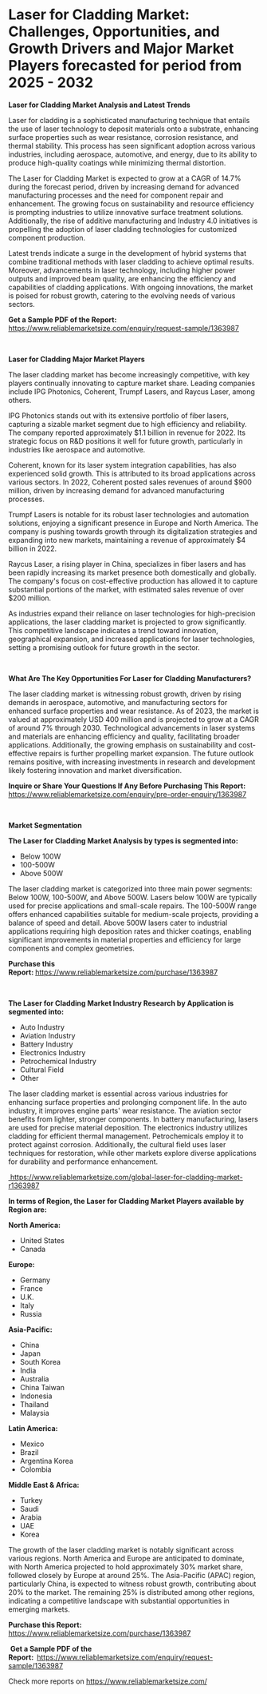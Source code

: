 <p><h1>Laser for Cladding Market: Challenges, Opportunities, and Growth Drivers and Major Market Players forecasted for period from 2025 - 2032</h1></p><p><strong>Laser for Cladding Market Analysis and Latest Trends</strong></p>
<p><p>Laser for cladding is a sophisticated manufacturing technique that entails the use of laser technology to deposit materials onto a substrate, enhancing surface properties such as wear resistance, corrosion resistance, and thermal stability. This process has seen significant adoption across various industries, including aerospace, automotive, and energy, due to its ability to produce high-quality coatings while minimizing thermal distortion.</p><p>The Laser for Cladding Market is expected to grow at a CAGR of 14.7% during the forecast period, driven by increasing demand for advanced manufacturing processes and the need for component repair and enhancement. The growing focus on sustainability and resource efficiency is prompting industries to utilize innovative surface treatment solutions. Additionally, the rise of additive manufacturing and Industry 4.0 initiatives is propelling the adoption of laser cladding technologies for customized component production.</p><p>Latest trends indicate a surge in the development of hybrid systems that combine traditional methods with laser cladding to achieve optimal results. Moreover, advancements in laser technology, including higher power outputs and improved beam quality, are enhancing the efficiency and capabilities of cladding applications. With ongoing innovations, the market is poised for robust growth, catering to the evolving needs of various sectors.</p></p>
<p><strong>Get a Sample PDF of the Report:&nbsp;</strong> <a href="https://www.reliablemarketsize.com/enquiry/request-sample/1363987?utm_campaign=3112&utm_medium=2&utm_source=Github&utm_content=ia&utm_term=12042025&utm_id=laser-for-cladding">https://www.reliablemarketsize.com/enquiry/request-sample/1363987</a></p>
<p>&nbsp;</p>
<p><strong>Laser for Cladding Major Market Players</strong></p>
<p><p>The laser cladding market has become increasingly competitive, with key players continually innovating to capture market share. Leading companies include IPG Photonics, Coherent, Trumpf Lasers, and Raycus Laser, among others. </p><p>IPG Photonics stands out with its extensive portfolio of fiber lasers, capturing a sizable market segment due to high efficiency and reliability. The company reported approximately $1.1 billion in revenue for 2022. Its strategic focus on R&D positions it well for future growth, particularly in industries like aerospace and automotive.</p><p>Coherent, known for its laser system integration capabilities, has also experienced solid growth. This is attributed to its broad applications across various sectors. In 2022, Coherent posted sales revenues of around $900 million, driven by increasing demand for advanced manufacturing processes.</p><p>Trumpf Lasers is notable for its robust laser technologies and automation solutions, enjoying a significant presence in Europe and North America. The company is pushing towards growth through its digitalization strategies and expanding into new markets, maintaining a revenue of approximately $4 billion in 2022. </p><p>Raycus Laser, a rising player in China, specializes in fiber lasers and has been rapidly increasing its market presence both domestically and globally. The company's focus on cost-effective production has allowed it to capture substantial portions of the market, with estimated sales revenue of over $200 million.</p><p>As industries expand their reliance on laser technologies for high-precision applications, the laser cladding market is projected to grow significantly. This competitive landscape indicates a trend toward innovation, geographical expansion, and increased applications for laser technologies, setting a promising outlook for future growth in the sector.</p></p>
<p>&nbsp;</p>
<p><strong>What Are The Key Opportunities For Laser for Cladding Manufacturers?</strong></p>
<p><p>The laser cladding market is witnessing robust growth, driven by rising demands in aerospace, automotive, and manufacturing sectors for enhanced surface properties and wear resistance. As of 2023, the market is valued at approximately USD 400 million and is projected to grow at a CAGR of around 7% through 2030. Technological advancements in laser systems and materials are enhancing efficiency and quality, facilitating broader applications. Additionally, the growing emphasis on sustainability and cost-effective repairs is further propelling market expansion. The future outlook remains positive, with increasing investments in research and development likely fostering innovation and market diversification.</p></p>
<p><strong>Inquire or Share Your Questions If Any Before Purchasing This Report:</strong> <a href="https://www.reliablemarketsize.com/enquiry/pre-order-enquiry/1363987?utm_campaign=3112&utm_medium=2&utm_source=Github&utm_content=ia&utm_term=12042025&utm_id=laser-for-cladding">https://www.reliablemarketsize.com/enquiry/pre-order-enquiry/1363987</a></p>
<p>&nbsp;</p>
<p><strong>Market Segmentation</strong></p>
<p><strong>The Laser for Cladding Market Analysis by types is segmented into:</strong></p>
<p><ul><li>Below 100W</li><li>100-500W</li><li>Above 500W</li></ul></p>
<p><p>The laser cladding market is categorized into three main power segments: Below 100W, 100-500W, and Above 500W. Lasers below 100W are typically used for precise applications and small-scale repairs. The 100-500W range offers enhanced capabilities suitable for medium-scale projects, providing a balance of speed and detail. Above 500W lasers cater to industrial applications requiring high deposition rates and thicker coatings, enabling significant improvements in material properties and efficiency for large components and complex geometries.</p></p>
<p><strong>Purchase this Report:&nbsp;</strong><a href="https://www.reliablemarketsize.com/purchase/1363987?utm_campaign=3112&utm_medium=2&utm_source=Github&utm_content=ia&utm_term=12042025&utm_id=laser-for-cladding">https://www.reliablemarketsize.com/purchase/1363987</a></p>
<p>&nbsp;</p>
<p><strong>The Laser for Cladding Market Industry Research by Application is segmented into:</strong></p>
<p><ul><li>Auto Industry</li><li>Aviation Industry</li><li>Battery Industry</li><li>Electronics Industry</li><li>Petrochemical Industry</li><li>Cultural Field</li><li>Other</li></ul></p>
<p><p>The laser cladding market is essential across various industries for enhancing surface properties and prolonging component life. In the auto industry, it improves engine parts' wear resistance. The aviation sector benefits from lighter, stronger components. In battery manufacturing, lasers are used for precise material deposition. The electronics industry utilizes cladding for efficient thermal management. Petrochemicals employ it to protect against corrosion. Additionally, the cultural field uses laser techniques for restoration, while other markets explore diverse applications for durability and performance enhancement.</p></p>
<p><a href="https://www.reliablemarketsize.com/global-laser-for-cladding-market-r1363987?utm_campaign=3112&utm_medium=2&utm_source=Github&utm_content=ia&utm_term=12042025&utm_id=laser-for-cladding">&nbsp;https://www.reliablemarketsize.com/global-laser-for-cladding-market-r1363987</a></p>
<p><strong>In terms of Region, the Laser for Cladding Market Players available by Region are:</strong></p>
<p>
    <p> <strong> North America: </strong>
        <ul>
            <li>United States</li>
            <li>Canada</li>
        </ul>
        </p> 
    <p> <strong> Europe: </strong>
        <ul>
            <li>Germany</li>
            <li>France</li>
            <li>U.K.</li>
            <li>Italy</li>
            <li>Russia</li>
        </ul>
        </p> 
    <p> <strong> Asia-Pacific: </strong>
        <ul>
            <li>China</li>
            <li>Japan</li>
            <li>South Korea</li>
            <li>India</li>
            <li>Australia</li>
            <li>China Taiwan</li>
            <li>Indonesia</li>
            <li>Thailand</li>
            <li>Malaysia</li>
        </ul>
        </p> 
    <p> <strong> Latin America: </strong>
        <ul>
            <li>Mexico</li>
            <li>Brazil</li>
            <li>Argentina Korea</li>
            <li>Colombia</li>
        </ul>
        </p> 
    <p> <strong> Middle East & Africa: </strong>
        <ul>
            <li>Turkey</li>
            <li>Saudi</li>
            <li>Arabia</li>
            <li>UAE</li>
            <li>Korea</li>
        </ul>
    </p>
    </p>
<p><p>The growth of the laser cladding market is notably significant across various regions. North America and Europe are anticipated to dominate, with North America projected to hold approximately 30% market share, followed closely by Europe at around 25%. The Asia-Pacific (APAC) region, particularly China, is expected to witness robust growth, contributing about 20% to the market. The remaining 25% is distributed among other regions, indicating a competitive landscape with substantial opportunities in emerging markets.</p></p>
<p><strong>Purchase this Report: </strong><a href="https://www.reliablemarketsize.com/purchase/1363987?utm_campaign=3112&utm_medium=2&utm_source=Github&utm_content=ia&utm_term=12042025&utm_id=laser-for-cladding">https://www.reliablemarketsize.com/purchase/1363987</a></p>
<p>&nbsp;<strong>Get a Sample PDF of the Report:&nbsp;&nbsp;</strong><a href="https://www.reliablemarketsize.com/enquiry/request-sample/1363987?utm_campaign=3112&utm_medium=2&utm_source=Github&utm_content=ia&utm_term=12042025&utm_id=laser-for-cladding">https://www.reliablemarketsize.com/enquiry/request-sample/1363987</a></p>
<p><strong></strong></p>
<p>Check more reports on <a href="https://www.reliablemarketsize.com/?utm_campaign=3112&utm_medium=2&utm_source=Github&utm_content=ia&utm_term=12042025&utm_id=laser-for-cladding">https://www.reliablemarketsize.com/</a></p>
